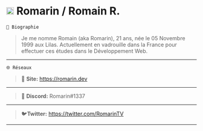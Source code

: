 # <img src="https://images.emojiterra.com/twitter/v13.0/512px/1f1eb-1f1f7.png" width="20" height="20"/> **Romarin / Romain R.**
`📖 Biographie`
> Je me nomme Romain (aka Romarin), 21 ans, née le 05 Novembre 1999 aux Lilas. Actuellement en vadrouille dans la France pour effectuer ces études dans le Développement Web.

--------------
`🌐 Réseaux`
> 🔗 **Site:** https://romarin.dev
------
> 📲 **Discord:** Romarin#1337
------
> 🐦**Twitter:** https://twitter.com/RomarinTV
------

#
